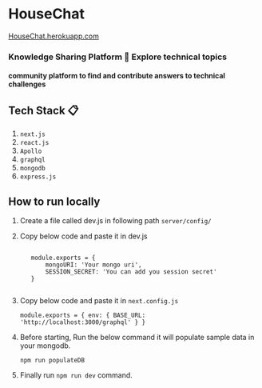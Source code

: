<h1>HouseChat</h1>
<a href="https://housechat.herokuapp.com/">HouseChat.herokuapp.com</a>
<h3> Knowledge Sharing Platform 🚀 Explore technical topics </h3>
<h4>community platform to find and contribute answers to technical challenges</h4>

## Tech Stack 📋

  1. `next.js`
  2. `react.js`
  3. `Apollo`
  4. `graphql`
  5. `mongodb`
  6. `express.js`

## How to run locally
  
  1. Create a file called dev.js in following path `server/config/`
  2. Copy below code and paste it in dev.js
      
      <code>
        module.exports = {
            mongoURI: 'Your mongo uri',
            SESSION_SECRET: 'You can add you session secret'
        }
      </code>
  
  3. Copy below code and paste it in `next.config.js`
      
      <code>module.exports = {
        env: {
            BASE_URL: 'http://localhost:3000/graphql'
        }
      }</code>
      
  4. Before starting, Run the below command it will populate sample data in your mongodb.
      
     `npm run populateDB`
  
  5. Finally run `npm run dev` command. 
